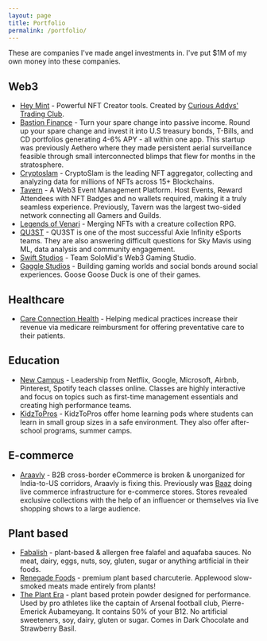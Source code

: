 ```yaml
---
layout: page
title: Portfolio
permalink: /portfolio/
---
```


These are companies I've made angel investments in. I've put $1M of my own money into these companies.

## Web3

- [Hey Mint](https://www.heymint.xyz/) - Powerful NFT Creator tools. Created by [Curious Addys' Trading Club](https://curiousaddys.com/).
- [Bastion Finance](https://www.bastionfinance.com/) - Turn your spare change into passive income. Round up your spare change and invest it into U.S treasury bonds, T-Bills, and CD portfolios generating 4-6% APY - all within one app. This startup was previously Aethero where they made persistent aerial surveillance feasible through small interconnected blimps that flew for months in the stratosphere.
- [Cryptoslam](https://cryptoslam.io/) - CryptoSlam is the leading NFT aggregator, collecting and analyzing data for millions of NFTs across 15+ Blockchains. 
- [Tavern](https://tavern.space/) - A Web3 Event Management Platform. Host Events, Reward Attendees with NFT Badges and no wallets required, making it a truly seamless experience. Previously, Tavern was the largest two-sided network connecting all Gamers and Guilds.
- [Legends of Venari](https://legendsofvenari.com/) - Merging NFTs with a creature collection RPG.
- [QU3ST](https://qu3st.substack.com/p/qu3st-joins-the-ronin-network-as/) - QU3ST is one of the most successful Axie Infinity eSports teams. They are also answering difficult questions for Sky Mavis using ML, data analysis and community engagement.
- [Swift Studios](http://www.solomid.net/) - Team SoloMid's Web3 Gaming Studio.
- [Gaggle Studios](https://gaggle.fun/) - Building gaming worlds and social bonds around social experiences. Goose Goose Duck is one of their games.

## Healthcare

- [Care Connection Health](https://www.careconnectionhealth.com) - Helping medical practices increase their revenue via medicare reimbursment for offering preventative care to their patients. 

## Education

- [New Campus](https://newcampus.co) - Leadership from Netflix, Google, Microsoft, Airbnb, Pinterest, Spotify teach classes online. Classes are highly interactive and focus on topics such as first-time management essentials and creating high performance teams.
- [KidzToPros](https://www.kidztopros.com) - KidzToPros offer home learning pods where students can learn in small group sizes in a safe environment. They also offer after-school programs, summer camps. 

## E-commerce

- [Araavly](https://www.araavly.com/) - B2B cross-border eCommerce is broken & unorganized for India-to-US corridors, Araavly is fixing this. Previously was [Baaz](https://baaz.live/) doing live commerce infrastructure for e-commerce stores. Stores revealed exclusive collections with the help of an influencer or themselves via live shopping shows to a large audience.


## Plant based

- [Fabalish](https://www.fabalish.com) - plant-based & allergen free falafel and aquafaba sauces. No meat, dairy, eggs, nuts, soy, gluten, sugar or anything artificial in their foods.
- [Renegade Foods](https://renegadefoods.com/) - premium plant based charcuterie. Applewood slow-smoked meats made entirely from plants!
- [The Plant Era](https://theplantera.com) - plant based protein powder designed for performance. Used by pro athletes like the captain of Arsenal football club, Pierre-Emerick Aubameyang. It contains 50% of your B12. No artificial sweeteners, soy, dairy, gluten or sugar. Comes in Dark Chocolate and Strawberry Basil.
